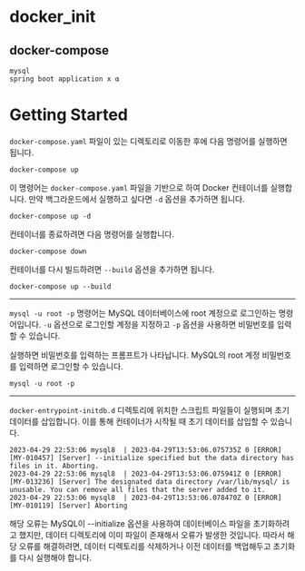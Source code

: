# docker_init

## docker-compose
~~~
mysql
spring boot application x α
~~~

# Getting Started

`docker-compose.yaml` 파일이 있는 디렉토리로 이동한 후에 다음 명령어를 실행하면 됩니다.

```
docker-compose up
```

이 명령어는 `docker-compose.yaml` 파일을 기반으로 하여 Docker 컨테이너를 실행합니다. 만약 백그라운드에서 실행하고 싶다면 `-d` 옵션을 추가하면 됩니다.

```
docker-compose up -d
``` 

컨테이너를 종료하려면 다음 명령어를 실행합니다.

```
docker-compose down
``` 

컨테이너를 다시 빌드하려면 `--build` 옵션을 추가하면 됩니다.

```
docker-compose up --build
```

---

`mysql -u root -p` 명령어는 MySQL 데이터베이스에 root 계정으로 로그인하는 명령어입니다. `-u` 옵션으로 로그인할 계정을 지정하고 `-p` 옵션을 사용하면 비밀번호를 입력할 수 있습니다.

실행하면 비밀번호를 입력하는 프롬프트가 나타납니다. MySQL의 root 계정 비밀번호를 입력하면 로그인할 수 있습니다.

```
mysql -u root -p
```
---
`docker-entrypoint-initdb.d` 디렉토리에 위치한 스크립트 파일들이 실행되며 초기 데이터를 삽입합니다. 이를 통해 컨테이너가 시작될 때 초기 데이터를 삽입할 수 있습니다.

```
2023-04-29 22:53:06 mysql8  | 2023-04-29T13:53:06.075735Z 0 [ERROR] [MY-010457] [Server] --initialize specified but the data directory has files in it. Aborting.
2023-04-29 22:53:06 mysql8  | 2023-04-29T13:53:06.075941Z 0 [ERROR] [MY-013236] [Server] The designated data directory /var/lib/mysql/ is unusable. You can remove all files that the server added to it.
2023-04-29 22:53:06 mysql8  | 2023-04-29T13:53:06.078470Z 0 [ERROR] [MY-010119] [Server] Aborting
```

해당 오류는 MySQL이 --initialize 옵션을 사용하여 데이터베이스 파일을 초기화하려고 했지만, 데이터 디렉토리에 이미 파일이 존재해서 오류가 발생한 것입니다. 따라서 해당 오류를 해결하려면, 데이터 디렉토리를 삭제하거나 이전 데이터를 백업해두고 초기화를 다시 실행해야 합니다.